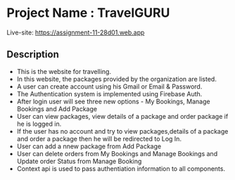 # Project Name : TravelGURU

Live-site: https://assignment-11-28d01.web.app

## Description

* This is the website for travelling.
* In this website, the packages provided by the organization are listed.
* A user can create account using his Gmail or Email & Password.
* The Authentication system is implemented using Firebase Auth.
* After login user will see three new options - My Bookings, Manage Bookings and Add Package
* User can view packages, view details of a package and order package if he is logged in.
* If the user has no account and try to view packages,details of a package and order a package then he will be redirected to Log In.
* User can add a nnew package from Add Package
* User can delete orders from My Bookings and Manage Bookings and Update order Status from Manage Booking
* Context api is used to pass authentiation information to all components.